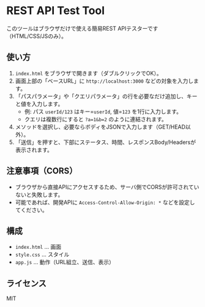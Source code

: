 # REST API Test Tool

このツールはブラウザだけで使える簡易REST APIテスターです（HTML/CSS/JSのみ）。

## 使い方
1. `index.html` をブラウザで開きます（ダブルクリックでOK）。
2. 画面上部の「ベースURL」に `http://localhost:3000` などの対象を入力します。
3. 「パスパラメータ」や「クエリパラメータ」の行を必要なだけ追加し、キーと値を入力します。
   - 例: パス `userId/123` はキー=`userId`, 値=`123` を1行に入力します。
   - クエリは複数行にすると `?a=1&b=2` のように連結されます。
4. メソッドを選択し、必要ならボディをJSONで入力します（GET/HEAD以外）。
5. 「送信」を押すと、下部にステータス、時間、レスポンスBody/Headersが表示されます。

## 注意事項（CORS）
- ブラウザから直接APIにアクセスするため、サーバ側でCORSが許可されていないと失敗します。
- 可能であれば、開発APIに `Access-Control-Allow-Origin: *` などを設定してください。

## 構成
- `index.html` … 画面
- `style.css` … スタイル
- `app.js` … 動作（URL組立、送信、表示）

## ライセンス
MIT 